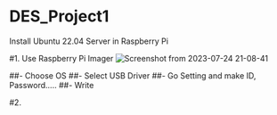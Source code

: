 # DES_Project1

Install Ubuntu 22.04 Server in Raspberry Pi

#1. Use Raspberry Pi Imager 
![Screenshot from 2023-07-24 21-08-41](https://github.com/Ho-mmd/DES_Project1/assets/55338823/bdaa29b5-dd84-4ec0-9239-d724b5a94a57)

##- Choose OS
##- Select USB Driver
##- Go Setting and make ID, Password.....
##- Write

#2.
